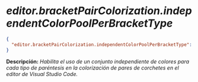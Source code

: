 <!-- Autor: Daniel Benjamin Perez Morales -->
<!-- GitHub: https://github.com/D4nitrix13 -->
<!-- GitLab: https://gitlab.com/D4nitrix13 -->
<!-- Correo electrónico: danielperezdev@proton.me -->

# ***editor.bracketPairColorization.independentColorPoolPerBracketType***

```json
{
  "editor.bracketPairColorization.independentColorPoolPerBracketType": true
}
```

**Descripción:** *Habilita el uso de un conjunto independiente de colores para cada tipo de paréntesis en la colorización de pares de corchetes en el editor de Visual Studio Code.*
